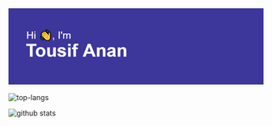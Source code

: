<!--
### Hi there 👋


**ananan37326/ananan37326** is a ✨ _special_ ✨ repository because its `README.md` (this file) appears on your GitHub profile.

Here are some ideas to get you started:

- 🔭 I’m currently working on ...
- 🌱 I’m currently learning ...
- 👯 I’m looking to collaborate on ...
- 🤔 I’m looking for help with ...
- 💬 Ask me about ...
- 📫 How to reach me: ...
- 😄 Pronouns: ...
- ⚡ Fun fact: ...

https://github-readme-stats.vercel.app/api/top-langs/?username=asifhaider&layout=compact&langs_count=12&hide=Jupyter%20Notebook&fbclid=IwAR1pPeZEcXBawH2ej-LNFZlXhMJWuyHF_uHC3YtBX1NmGQ1mkYEY7uaLIhw

-->
<img src = "https://github.com/ananan37326/ananan37326/blob/main/header.png">


![top-langs](https://github-readme-stats.vercel.app/api/top-langs?username=ananan37326&show_icons=true&theme=radical&hide=Jupyter%20Notebook&langs_count=12)

![github stats](https://github-readme-stats.vercel.app/api?username=ananan37326&count_private=true&show_icons=true&theme=radical)


